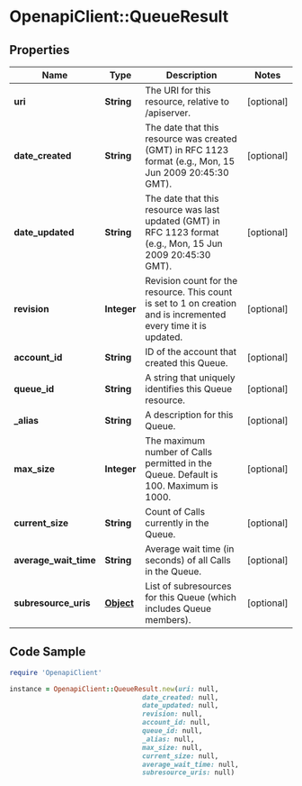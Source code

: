 # OpenapiClient::QueueResult

## Properties

Name | Type | Description | Notes
------------ | ------------- | ------------- | -------------
**uri** | **String** | The URI for this resource, relative to /apiserver. | [optional] 
**date_created** | **String** | The date that this resource was created (GMT) in RFC 1123 format (e.g., Mon, 15 Jun 2009 20:45:30 GMT). | [optional] 
**date_updated** | **String** | The date that this resource was last updated (GMT) in RFC 1123 format (e.g., Mon, 15 Jun 2009 20:45:30 GMT). | [optional] 
**revision** | **Integer** | Revision count for the resource. This count is set to 1 on creation and is incremented every time it is updated. | [optional] 
**account_id** | **String** | ID of the account that created this Queue. | [optional] 
**queue_id** | **String** | A string that uniquely identifies this Queue resource. | [optional] 
**_alias** | **String** | A description for this Queue. | [optional] 
**max_size** | **Integer** | The maximum number of Calls permitted in the Queue. Default is 100. Maximum is 1000. | [optional] 
**current_size** | **String** | Count of Calls currently in the Queue. | [optional] 
**average_wait_time** | **String** | Average wait time (in seconds) of all Calls in the Queue. | [optional] 
**subresource_uris** | [**Object**](.md) | List of subresources for this Queue (which includes Queue members). | [optional] 

## Code Sample

```ruby
require 'OpenapiClient'

instance = OpenapiClient::QueueResult.new(uri: null,
                                 date_created: null,
                                 date_updated: null,
                                 revision: null,
                                 account_id: null,
                                 queue_id: null,
                                 _alias: null,
                                 max_size: null,
                                 current_size: null,
                                 average_wait_time: null,
                                 subresource_uris: null)
```


